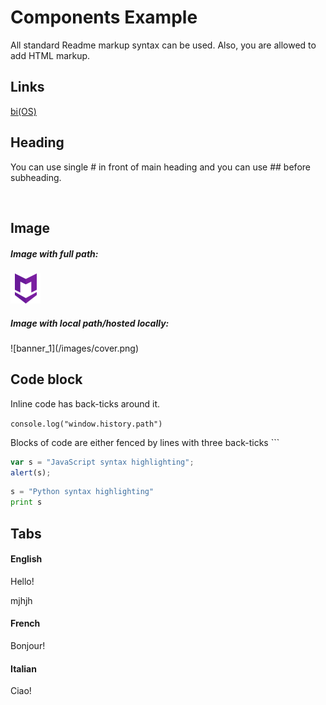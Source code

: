 # Components Example
All standard Readme markup syntax can be used. Also, you are allowed to add HTML markup.

## Links
[bi(OS)](https://www.isima.io/product)

## Heading
You can use single # in front of main heading and you can use  ## before subheading.

<br />

## Image

<h5> Image with full path:</h5>

![alt text](https://github.com/adam-p/markdown-here/raw/master/src/common/images/icon48.png "Logo Title Text 1")

<h5> Image with local path/hosted locally:</h5>
![banner_1](/images/cover.png)

## Code block

Inline code has back-ticks around it.

`console.log("window.history.path")`

Blocks of code are either fenced by lines with three back-ticks ```
```javascript
var s = "JavaScript syntax highlighting";
alert(s);
```

```python
s = "Python syntax highlighting"
print s
```

## Tabs

<!-- tabs:start -->

#### **English**

Hello!

mjhjh

#### **French**

Bonjour!

#### **Italian**

Ciao!

<!-- tabs:end -->

